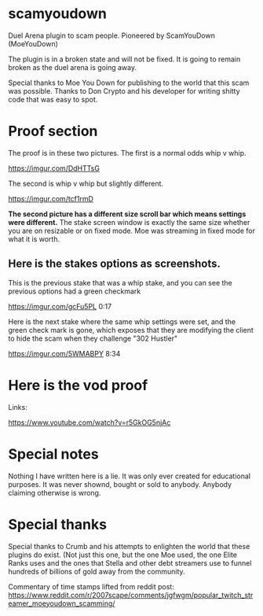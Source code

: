 # scamyoudown
Duel Arena plugin to scam people. Pioneered by ScamYouDown (MoeYouDown)

The plugin is in a broken state and will not be fixed. It is going to remain broken as the duel arena is going away.

Special thanks to Moe You Down for publishing to the world that this scam was possible. Thanks to Don Crypto and his developer for writing shitty code that was easy to spot.

# Proof section
The proof is in these two pictures.
The first is a normal odds whip v whip.

https://imgur.com/DdHTTsG

The second is whip v whip but slightly different.

https://imgur.com/tcf1rmD

**The second picture has a different size scroll bar which means settings were different.** The stake screen window is exactly the same size whether you are on resizable or on fixed mode. Moe was streaming in fixed mode for what it is worth.

## Here is the stakes options as screenshots.

This is the previous stake that was a whip stake, and you can see the previous options had a green checkmark

https://imgur.com/gcFu5PL 0:17

Here is the next stake where the same whip settings were set, and the green check mark is gone, which exposes that they are modifying the client to hide the scam when they challenge "302 Hustler"

https://imgur.com/5WMABPY 8:34

# Here is the vod proof
Links:

https://www.youtube.com/watch?v=r5GkOG5njAc

# Special notes
Nothing I have written here is a lie. It was only ever created for educational purposes. It was never shownd, bought or sold to anybody. Anybody claiming otherwise is wrong. 

# Special thanks
Special thanks to Crumb and his attempts to enlighten the world that these plugins do exist. (Not just this one, but the one Moe used, the one Elite Ranks uses and the ones that Stella and other debt streamers use to funnel hundreds of billions of gold away from the community. 

Commentary of time stamps lifted from reddit post: https://www.reddit.com/r/2007scape/comments/jgfwgm/popular_twitch_streamer_moeyoudown_scamming/
